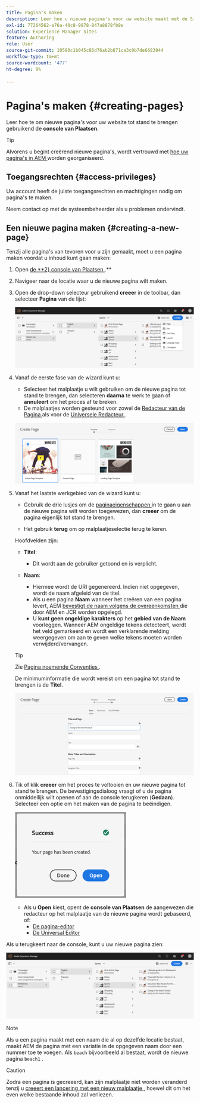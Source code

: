 ```yaml
---
title: Pagina's maken
description: Leer hoe u nieuwe pagina's voor uw website maakt met de Sites-console.
exl-id: 77264562-e76a-40c8-9878-847a8878fb8e
solution: Experience Manager Sites
feature: Authoring
role: User
source-git-commit: 10580c1b045c86d76ab2b871ca3c0b7de6683044
workflow-type: tm+mt
source-wordcount: '477'
ht-degree: 0%

---
```



# Pagina&#39;s maken {#creating-pages}

Leer hoe te om nieuwe pagina&#39;s voor uw website tot stand te brengen gebruikend de **console van Plaatsen**.

>[!TIP]
>
>Alvorens u begint creërend nieuwe pagina&#39;s, wordt vertrouwd met [ hoe uw pagina&#39;s in AEM ](/help/sites-cloud/authoring/sites-console/organizing-pages.md) worden georganiseerd.

## Toegangsrechten {#access-privileges}

Uw account heeft de juiste toegangsrechten en machtigingen nodig om pagina&#39;s te maken.

Neem contact op met de systeembeheerder als u problemen ondervindt.

## Een nieuwe pagina maken {#creating-a-new-page}

Tenzij alle pagina&#39;s van tevoren voor u zijn gemaakt, moet u een pagina maken voordat u inhoud kunt gaan maken:

1. Open [ de **2&rbrace; console van Plaatsen ](/help/sites-cloud/authoring/sites-console/introduction.md).**
1. Navigeer naar de locatie waar u de nieuwe pagina wilt maken.
1. Open de drop-down selecteur gebruikend **creeer** in de toolbar, dan selecteer **Pagina** van de lijst:

   ![ Creërend een pagina ](/help/sites-cloud/authoring/assets/organizing-create-page.png)

1. Vanaf de eerste fase van de wizard kunt u:

   * Selecteer het malplaatje u wilt gebruiken om de nieuwe pagina tot stand te brengen, dan selecteren **daarna** te werk te gaan of **annuleert** om het proces af te breken.
   * De malplaatjes worden gesteund voor zowel de [ Redacteur van de Pagina ](/help/sites-cloud/authoring/page-editor/introduction.md) als voor de [ Universele Redacteur ](/help/sites-cloud/authoring/universal-editor/templates.md).

   ![ Selecterend een malplaatje voor een nieuwe pagina ](/help/sites-cloud/authoring/assets/organizing-create-page-template.png)

1. Vanaf het laatste werkgebied van de wizard kunt u:

   * Gebruik de drie lusjes om de [ paginaeigenschappen ](/help/sites-cloud/authoring/sites-console/page-properties.md) in te gaan u aan de nieuwe pagina wilt worden toegewezen, dan **creeer** om de pagina eigenlijk tot stand te brengen.

   * Het gebruik **terug** om op malplaatjeselectie terug te keren.

   Hoofdvelden zijn:

   * **Titel**:

      * Dit wordt aan de gebruiker getoond en is verplicht.

   * **Naam**:

      * Hiermee wordt de URI gegenereerd. Indien niet opgegeven, wordt de naam afgeleid van de titel.
      * Als u een pagina **Naam** wanneer het creëren van een pagina levert, AEM [ bevestigt de naam volgens de overeenkomsten ](/help/implementing/developing/introduction/naming-conventions.md) die door AEM en JCR worden opgelegd.
      * U **kunt geen ongeldige karakters** op het **gebied van de Naam** voorleggen. Wanneer AEM ongeldige tekens detecteert, wordt het veld gemarkeerd en wordt een verklarende melding weergegeven om aan te geven welke tekens moeten worden verwijderd/vervangen.

   >[!TIP]
   >
   >Zie [ Pagina noemende Conventies ](#page-naming-conventions).

   De minimuminformatie die wordt vereist om een pagina tot stand te brengen is de **Titel**.

   ![ Verstrekkend paginatitel ](/help/sites-cloud/authoring/assets/organizing-create-page-title.png)

1. Tik of klik **creeer** om het proces te voltooien en uw nieuwe pagina tot stand te brengen. De bevestigingsdialoog vraagt of u **&#x200B;**&#x200B;de pagina onmiddellijk wilt openen of aan de console terugkeren (**Gedaan**). Selecteer een optie om het maken van de pagina te beëindigen.

   ![ de aanmaaksucces van de pagina ](/help/sites-cloud/authoring/assets/organizing-create-page-success.png)

   * Als u **Open** kiest, opent de **console van Plaatsen** de aangewezen die redacteur op het malplaatje van de nieuwe pagina wordt gebaseerd, of:
      * [De pagina-editor](/help/sites-cloud/authoring/page-editor/introduction.md)
      * [De Universal Editor](/help/sites-cloud/authoring/universal-editor/authoring.md)

Als u terugkeert naar de console, kunt u uw nieuwe pagina zien:

![ Resulterend nieuwe pagina ](/help/sites-cloud/authoring/assets/organizing-create-page-result.png)

>[!NOTE]
>
>Als u een pagina maakt met een naam die al op dezelfde locatie bestaat, maakt AEM de pagina met een variatie in de opgegeven naam door een nummer toe te voegen. Als `beach` bijvoorbeeld al bestaat, wordt de nieuwe pagina `beach1` .

>[!CAUTION]
>
>Zodra een pagina is gecreeerd, kan zijn malplaatje niet worden veranderd tenzij u [ creeert een lancering met een nieuw malplaatje ](/help/sites-cloud/authoring/launches/creating.md#create-launch-with-new-template), hoewel dit om het even welke bestaande inhoud zal verliezen.
